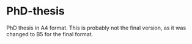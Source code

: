 # PhD-thesis

PhD thesis in A4 format. This is probably not the final version, as it was changed to B5 for the final format.
